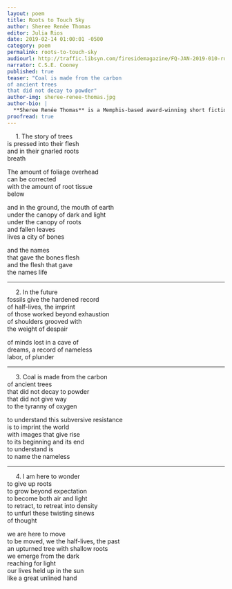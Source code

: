 ```yaml
---
layout: poem
title: Roots to Touch Sky
author: Sheree Renée Thomas
editor: Julia Rios
date: 2019-02-14 01:00:01 -0500
category: poem
permalink: roots-to-touch-sky
audiourl: http://traffic.libsyn.com/firesidemagazine/FQ-JAN-2019-010-roots-to-touch-sky-by-sheree-renee-thomas_-_1719_3.30_PM.mp3
narrator: C.S.E. Cooney
published: true
teaser: "Coal is made from the carbon  
of ancient trees  
that did not decay to powder"
author-img: sheree-renee-thomas.jpg
author-bio: |
  **Sheree Renée Thomas** is a Memphis-based award-winning short fiction writer, poet, and editor whose “black pot mojo” creative work explores ordinary people facing extraordinary circumstances. She is the author of _Sleeping Under the Tree of Life_ (Aqueduct Press), honored with a Publishers Weekly Starred Review and longlisted for the 2016 James Tiptree, Jr. Award, and of _Shotgun Lullabies_ (2011), described as “a revelatory work like Jean Toomer’s Cane.” Thomas edited the _Dark Matter_ black speculative fiction volumes that won two World Fantasy Awards. She has been awarded fellowships from Bread Loaf Environmental, the Millay Colony of the Arts, VCCA, Blue Mountain Center, Art Omi/Ledig House, the New York Foundation of the Arts, and the Tennessee Arts Commission. Her work appears in numerous anthologies and literary journals, including _FIYAH Magazine_, _Apex Magazine_, _Strange Horizons_, _Memphis Noir_, _So Long Been Dreaming: Postcolonial Science Fiction & Fantasy_, _Stories for Chip_, _Revise the Psalm_, _Jalada_, _An Alphabet of Embers_, _The Ringing Ear_, _Ghost-Fishing: An Eco-Justice Poetry Anthology_, _Blacktasticon_, _Mojo: Conjure Stories_, _Mojo Rising_, _Callaloo_, and _Harvard’s Transition_. She is the Associate Editor of _Obsidian: Literature & Arts in the African Diaspora_ (Illinois State University, Normal) and the founder of BSAM Memphis, a festival held in the historic South Main Arts District that celebrates Afrofuturism art, music, artivism, and scholarship.
proofread: true
---
```


&nbsp;&nbsp;&nbsp;&nbsp;&nbsp;1. The story of trees  
is pressed into their flesh  
and in their gnarled roots  
breath

The amount of foliage overhead  
can be corrected   
with the amount of root tissue  
below

and in the ground, the mouth of earth  
under the canopy of dark and light  
under the canopy of roots   
and fallen leaves  
lives a city of bones

and the names   
that gave the bones flesh  
and the flesh that gave   
the names life

----

&nbsp;&nbsp;&nbsp;&nbsp;&nbsp;2. In the future  
fossils give the hardened record  
of half-lives, the imprint  
of those worked beyond exhaustion  
of shoulders grooved with   
the weight of despair

of minds lost in a cave of  
dreams, a record of nameless  
labor, of plunder

----

&nbsp;&nbsp;&nbsp;&nbsp;&nbsp;3. Coal is made from the carbon  
of ancient trees  
that did not decay to powder  
that did not give way   
to the tyranny of oxygen

to understand this subversive resistance  
is to imprint the world  
with images that give rise   
to its beginning and its end  
to understand is  
to name the nameless

----

&nbsp;&nbsp;&nbsp;&nbsp;&nbsp;4. I am here to wonder  
to give up roots   
to grow beyond expectation  
to become both air and light  
to retract, to retreat into density  
to unfurl these twisting sinews   
of thought

we are here to move  
to be moved, we the half-lives, the past  
an upturned tree with shallow roots  
we emerge from the dark  
reaching for light  
our lives held up in the sun  
like a great unlined hand
